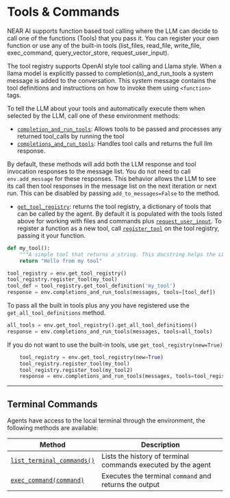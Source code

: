 # Tools & Commands

NEAR AI supports function based tool calling where the LLM can decide to call one of the functions (Tools) that you pass it.
You can register your own function or use any of the built-in tools (list_files, read_file, write_file, exec_command, query_vector_store, request_user_input).

The tool registry supports OpenAI style tool calling and Llama style. When a llama model is explicitly passed to completion(s)_and_run_tools
a system message is added to the conversation. This system message contains the tool definitions and instructions on how to invoke them 
using `<function>` tags.

To tell the LLM about your tools and automatically execute them when selected by the LLM, call one of these environment methods:

* [`completion_and_run_tools`](../../api.md#nearai.agents.environment.Environment.completion_and_run_tools): Allows tools to be passed and processes any returned tool_calls by running the tool
* [`completions_and_run_tools`](../../api.md#nearai.agents.environment.Environment.completions_and_run_tools): Handles tool calls and returns the full llm response.

By default, these methods will add both the LLM response and tool invocation responses to the message list. 
You do not need to call `env.add_message` for these responses.
This behavior allows the LLM to see its call then tool responses in the message list on the next iteration or next run. 
This can be disabled by passing `add_to_messages=False` to the method.


 * [`get_tool_registry`](../../api.md#nearai.agents.environment.Environment.get_tool_registry): returns the tool registry, a dictionary of tools that can be called by the agent. By default
it is populated with the tools listed above for working with files and commands plus [`request_user_input`](../../api.md#nearai.agents.environment.Environment.request_user_input). To register a function as
a new tool, call [`register_tool`](../../api.md#nearai.agents.tool_registry.ToolRegistry.register_tool) on the tool registry, passing it your function. 
```python
def my_tool():
    """A simple tool that returns a string. This docstring helps the LLM know when to call the tool."""
    return "Hello from my tool"

tool_registry = env.get_tool_registry()
tool_registry.register_tool(my_tool)
tool_def = tool_registry.get_tool_definition('my_tool')
response = env.completions_and_run_tools(messages, tools=[tool_def])
```

To pass all the built in tools plus any you have registered use the `get_all_tool_definitions` method.
```python
all_tools = env.get_tool_registry().get_all_tool_definitions()
response = env.completions_and_run_tools(messages, tools=all_tools)
```
If you do not want to use the built-in tools, use `get_tool_registry(new=True)`
```python
    tool_registry = env.get_tool_registry(new=True)
    tool_registry.register_tool(my_tool)
    tool_registry.register_tool(my_tool2)
    response = env.completions_and_run_tools(messages, tools=tool_registry.get_all_tool_definitions())
```

---

## Terminal Commands

Agents have access to the local terminal through the environment, the following methods are available:

| Method                                                                                            | Description                                                  |
|---------------------------------------------------------------------------------------------------|--------------------------------------------------------------|
| [`list_terminal_commands()`](../../api.md#nearai.agents.environment.Environment.list_terminal_commands) | Lists the history of terminal commands executed by the agent |
| [`exec_command(command)`](../../api.md#nearai.agents.environment.Environment.exec_command)              | Executes the terminal `command` and returns the output       |

